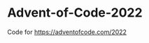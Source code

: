 # Advent-of-Code-2022
Code for https://adventofcode.com/2022
<!-- ### Installation
    git clone https://github.com/InigoMoreno/Advent-of-Code-2021/
    cd Advent-of-Code-2021
    python main.py -->
